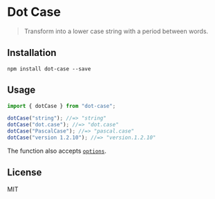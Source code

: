 # Dot Case

> Transform into a lower case string with a period between words.

## Installation

```
npm install dot-case --save
```

## Usage

```js
import { dotCase } from "dot-case";

dotCase("string"); //=> "string"
dotCase("dot.case"); //=> "dot.case"
dotCase("PascalCase"); //=> "pascal.case"
dotCase("version 1.2.10"); //=> "version.1.2.10"
```

The function also accepts [`options`](https://github.com/blakeembrey/change-case#options).

## License

MIT
